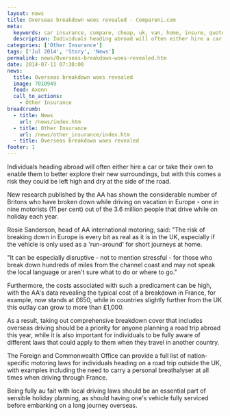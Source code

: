 ```yaml
---
layout: news
title: Overseas breakdown woes revealed - Compareni.com
meta:
  keywords: car insurance, compare, cheap, uk, van, home, insure, quotes, online, comparison, bike, loans, life
  description: Individuals heading abroad will often either hire a car or take their own to enable them to better explore their new surroundings, but with this comes a risk they could be left high and dry at the side of the road
categories: ['Other Insurance']
tags: ['Jul 2014', 'Story', 'News']
permalink: news/Overseas-breakdown-woes-revealed.htm
date: 2014-07-11 07:30:00
news:
  title: Overseas breakdown woes revealed
  image: 7010949
  feed: Axonn
  call_to_actions:
    - Other Insurance
breadcrumb:
  - title: News
    url: /news/index.htm
  - title: Other Insurance
    url: /news/other_insurance/index.htm
  - title: Overseas breakdown woes revealed
footer: 1
---
```


Individuals heading abroad will often either hire a car or take their own to enable them to better explore their new surroundings, but with this comes a risk they could be left high and dry at the side of the road.

New research published by the AA has shown the considerable number of Britons who have broken down while driving on vacation in Europe - one in nine motorists (11 per cent) out of the 3.6 million people that drive while on holiday each year.

Rosie Sanderson, head of AA international motoring, said: &quot;The risk of breaking down in Europe is every bit as real as it is in the UK, especially if the vehicle is only used as a &#39;run-around&#39; for short journeys at home.

&quot;It can be especially disruptive - not to mention stressful - for those who break down hundreds of miles from the channel coast and may not speak the local language or aren&#39;t sure what to do or where to go.&quot;

Furthermore, the costs associated with such a predicament can be high, with the AA&#39;s data revealing the typical cost of a breakdown in France, for example, now stands at &pound;650, while in countries slightly further from the UK this outlay can grow to more than &pound;1,000.

As a result, taking out comprehensive breakdown cover that includes overseas driving should be a priority for anyone planning a road trip abroad this year, while it is also important for individuals to be fully aware of different laws that could apply to them when they travel in another country.

The Foreign and Commonwealth Office can provide a full list of nation-specific motoring laws for individuals heading on a road trip outside the UK, with examples including the need to carry a personal breathalyser at all times when driving through France.

Being fully au fait with local driving laws should be an essential part of sensible holiday planning, as should having one&#39;s vehicle fully serviced before embarking on a long journey overseas.
